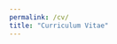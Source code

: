 ```yaml
---
permalink: /cv/
title: "Curriculum Vitae"
---
```


<object data="../assets/CV_SSmith.pdf" width="1000" height="1000" type='application/pdf'></object>

